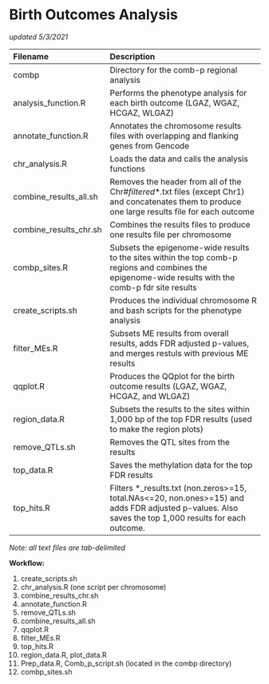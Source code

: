 # Birth Outcomes Analysis
*updated 5/3/2021*

| **Filename**			| **Description** |
|:------------------------------|:----------------|
| combp				| Directory for the comb-p regional analysis |
| analysis_function.R 		| Performs the phenotype analysis for each birth outcome (LGAZ, WGAZ, HCGAZ, WLGAZ) |
| annotate_function.R		| Annotates the chromosome results files with overlapping and flanking genes from Gencode |
| chr_analysis.R 		| Loads the data and calls the analysis functions |
| combine_results_all.sh	| Removes the header from all of the Chr#_filtered_*.txt files (except Chr1) and concatenates them to produce one large results file for each outcome |
| combine_results_chr.sh	| Combines the results files to produce one results file per chromosome |
| combp_sites.R			| Subsets the epigenome-wide results to the sites within the top comb-p regions and combines the epigenome-wide results with the comb-p fdr site results |
| create_scripts.sh		| Produces the individual chromosome R and bash scripts for the phenotype analysis |
| filter_MEs.R			| Subsets ME results from overall results, adds FDR adjusted p-values, and merges restuls with previous ME results |
| qqplot.R			| Produces the QQplot for the birth outcome results (LGAZ, WGAZ, HCGAZ, and WLGAZ) |				
| region_data.R			| Subsets the results to the sites within 1,000 bp of the top FDR results (used to make the region plots) |
| remove_QTLs.sh		| Removes the QTL sites from the results |
| top_data.R			| Saves the methylation data for the top FDR results |
| top_hits.R			| Filters *_results.txt (non.zeros>=15, total.NAs<=20, non.ones>=15) and adds FDR adjusted p-values. Also saves the top 1,000 results for each outcome. |

*Note: all text files are tab-delimited*

**Workflow:**
1) create_scripts.sh
2) chr_analysis.R (one script per chromosome)
3) combine_results_chr.sh
4) annotate_function.R
5) remove_QTLs.sh
6) combine_results_all.sh
7) qqplot.R
8) filter_MEs.R
9) top_hits.R
10) region_data.R, plot_data.R
12) Prep_data.R, Comb_p_script.sh (located in the combp directory)
13) combp_sites.sh